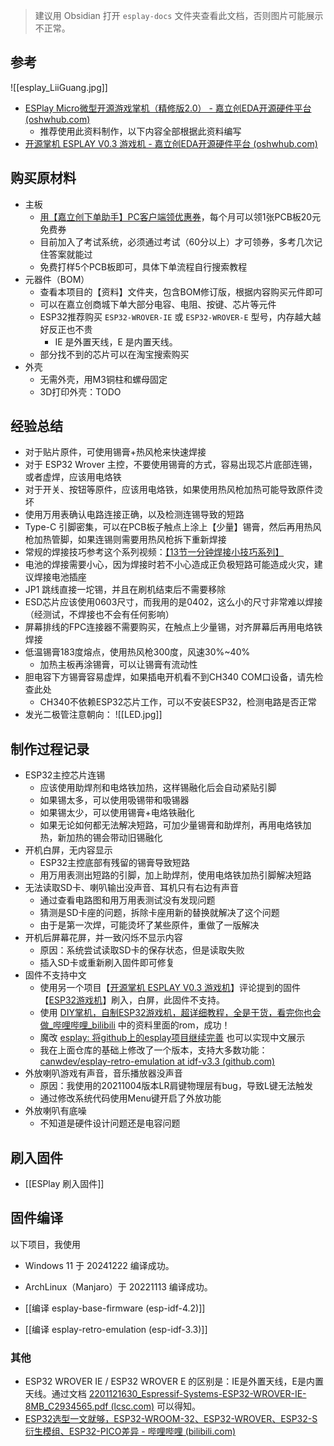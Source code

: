 > 建议用 Obsidian 打开 `esplay-docs` 文件夹查看此文档，否则图片可能展示不正常。
## 参考

![[esplay_LiiGuang.jpg]]

- [ESPlay Micro微型开源游戏掌机（精修版2.0） - 嘉立创EDA开源硬件平台 (oshwhub.com)](https://oshwhub.com/LiiGuang/esplay-micro-V2#P6)
	- 推荐使用此资料制作，以下内容全部根据此资料编写
- [开源掌机 ESPLAY V0.3 游戏机 - 嘉立创EDA开源硬件平台 (oshwhub.com)](https://oshwhub.com/zxp1107/esplay_copy_copy_copy#P6)

## 购买原材料

- 主板
	- [用【嘉立创下单助手】PC客户端领优惠券](https://www.bilibili.com/opus/775210888117354521)，每个月可以领1张PCB板20元免费券
	- 目前加入了考试系统，必须通过考试（60分以上）才可领券，多考几次记住答案就能过
	- 免费打样5个PCB板即可，具体下单流程自行搜索教程
- 元器件（BOM）
	- 查看本项目的【资料】文件夹，包含BOM修订版，根据内容购买元件即可
	- 可以在嘉立创商城下单大部分电容、电阻、按键、芯片等元件
	- ESP32推荐购买 `ESP32-WROVER-IE` 或 `ESP32-WROVER-E` 型号，内存越大越好反正也不贵
		- IE 是外置天线，E 是内置天线。
	- 部分找不到的芯片可以在淘宝搜索购买
- 外壳
	- 无需外壳，用M3铜柱和螺母固定
	- 3D打印外壳：TODO
## 经验总结

- 对于贴片原件，可使用锡膏+热风枪来快速焊接
- 对于 ESP32 Wrover 主控，不要使用锡膏的方式，容易出现芯片底部连锡，或者虚焊，应该用电烙铁
- 对于开关、按钮等原件，应该用电烙铁，如果使用热风枪加热可能导致原件烫坏
- 使用万用表确认电路连接正确，以及检测连锡导致的短路
- Type-C 引脚密集，可以在PCB板子触点上涂上【少量】锡膏，然后再用热风枪加热管脚，如果连锡则需要用热风枪拆下重新焊接
- 常规的焊接技巧参考这个系列视频：[【13节一分钟焊接小技巧系列】](https://www.bilibili.com/video/BV1wJ411B73v)
- 电池的焊接需要小心，因为焊接时若不小心造成正负极短路可能造成火灾，建议焊接电池插座
- JP1 跳线直接一坨锡，并且在刷机结束后不需要移除
- ESD芯片应该使用0603尺寸，而我用的是0402，这么小的尺寸非常难以焊接（经测试，不焊接也不会有任何影响）
- 屏幕排线的FPC连接器不需要购买，在触点上少量锡，对齐屏幕后再用电烙铁焊接
- 低温锡膏183度熔点，使用热风枪300度，风速30%~40%
	- 加热主板再涂锡膏，可以让锡膏有流动性
- 胆电容下方锡膏容易虚焊，如果插电开机看不到CH340 COM口设备，请先检查此处
	- CH340不依赖ESP32芯片工作，可以不安装ESP32，检测电路是否正常
- 发光二极管注意朝向：
![[LED.jpg]]
## 制作过程记录

- ESP32主控芯片连锡
	- 应该使用助焊剂和电烙铁加热，这样锡融化后会自动紧贴引脚
	- 如果锡太多，可以使用吸锡带和吸锡器
	- 如果锡太少，可以使用锡膏+电烙铁融化
	- 如果无论如何都无法解决短路，可加少量锡膏和助焊剂，再用电烙铁加热，新加热的锡会带动旧锡融化
- 开机白屏，无内容显示
	- ESP32主控底部有残留的锡膏导致短路
	- 用万用表测出短路的引脚，加上助焊剂，使用电烙铁加热引脚解决短路
- 无法读取SD卡、喇叭输出没声音、耳机只有右边有声音
	- 通过查看电路图和用万用表测试没有发现问题
	- 猜测是SD卡座的问题，拆除卡座用新的替换就解决了这个问题
	- 由于是第一次焊，可能烫坏了某些原件，重做了一版解决
- 开机后屏幕花屏，并一致闪烁不显示内容
	- 原因：系统尝试读取SD卡的保存状态，但是读取失败
	- 插入SD卡或重新刷入固件即可修复
- 固件不支持中文
	- 使用另一个项目【[开源掌机 ESPLAY V0.3 游戏机](https://oshwhub.com/zxp1107/esplay_copy_copy_copy)】评论提到的固件【[ESP32游戏机](https://oshwhub.com/ywqprogram/esp32_game_copy)】刷入，白屏，此固件不支持。
	- 使用 [DIY掌机，自制ESP32游戏机，超详细教程，全是干货，看完你也会做_哔哩哔哩_bilibili](https://www.bilibili.com/video/BV1H3411T7x5/) 中的资料里面的rom，成功！
	- 魔改 [esplay: 将github上的esplay项目继续完善](https://gitee.com/yvany/esplay/tree/master) 也可以实现中文展示
	- 我在上面仓库的基础上修改了一个版本，支持大多数功能：[canwdev/esplay-retro-emulation at idf-v3.3 (github.com)](https://github.com/canwdev/esplay-retro-emulation/tree/idf-v3.3)
- 外放喇叭游戏有声音，音乐播放器没声音
	- 原因：我使用的20211004版本LR肩键物理层有bug，导致L键无法触发
	- 通过修改系统代码使用Menu键开启了外放功能
- 外放喇叭有底噪
	- 不知道是硬件设计问题还是电容问题

## 刷入固件

- [[ESPlay 刷入固件]]

## 固件编译

以下项目，我使用 
- Windows 11 于 20241222 编译成功。
- ArchLinux（Manjaro）于 20221113 编译成功。

- [[编译 esplay-base-firmware (esp-idf-4.2)]]
- [[编译 esplay-retro-emulation (esp-idf-3.3)]]

### 其他

- ESP32 WROVER IE / ESP32 WROVER E 的区别是：IE是外置天线，E是内置天线。通过文档 [2201121630_Espressif-Systems-ESP32-WROVER-IE-8MB_C2934565.pdf (lcsc.com)](https://datasheet.lcsc.com/lcsc/2201121630_Espressif-Systems-ESP32-WROVER-IE-8MB_C2934565.pdf) 可以得知。
- [ESP32选型一文就够，ESP32-WROOM-32、ESP32-WROVER、ESP32-S衍生模组、ESP32-PICO差异 - 哔哩哔哩 (bilibili.com)](https://www.bilibili.com/read/cv15539489)